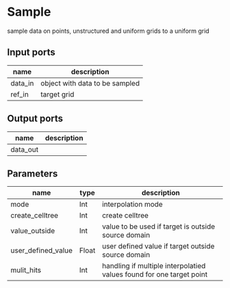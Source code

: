 Sample
======
sample data on points, unstructured and uniform grids to a uniform grid

Input ports
-----------
|name|description|
|-|-|
|data_in|object with data to be sampled|
|ref_in|target grid|

Output ports
------------
|name|description|
|-|-|
|data_out||

Parameters
----------
|name|type|description|
|-|-|-|
|mode|Int|interpolation mode|
|create_celltree|Int|create celltree|
|value_outside|Int|value to be used if target is outside source domain|
|user_defined_value|Float|user defined value if target outside source domain|
|mulit_hits|Int|handling if multiple interpolatied values found for one target point |
